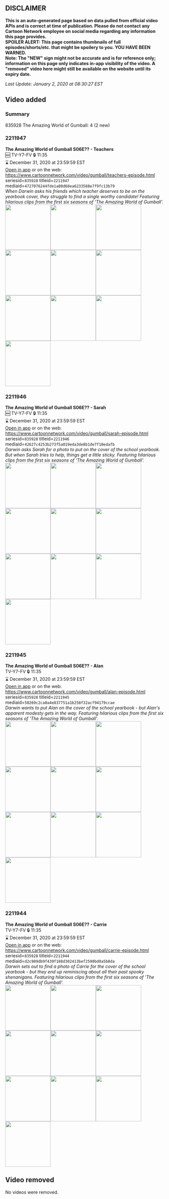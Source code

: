 ## DISCLAIMER
**This is an auto-generated page based on data pulled from official video APIs and is correct at time of publication. Please do not contact any Cartoon Network employee on social media regarding any information this page provides.**  
**SPOILER ALERT: This page contains thumbnails of full episodes/shorts/etc. that might be spoilery to you. YOU HAVE BEEN WARNED.**  
**Note: The "NEW" sign might not be accurate and is for reference only; information on this page only indicates in-app visibility of the video. A "removed" video here might still be available on the website until its expiry date.**  

_Last Update: January 2, 2020 at 08:30:27 EST_
## Video added
### Summary
835928 The Amazing World of Gumball: 4 (2 new)  
### 2211947
**The Amazing World of Gumball S06E?? - Teachers**  
🆕 TV-Y7-FV 🔒 11:35  
⌛ December 31, 2020 at 23:59:59 EST  
[Open in app](https://tinyurl.com/ugqnfgo) or on the web: https://www.cartoonnetwork.com/video/gumball/teachers-episode.html  
seriesid=`835928` titleid=`2211947` mediaid=`4727076244fde1a80d68ea6233588e7f9fc13b79`  
_When Darwin asks his friends which teacher deserves to be on the yearbook cover, they struggle to find a single worthy candidate! Featuring hilarious clips from the first six seasons of 'The Amazing World of Gumball'._  
<a href="https://s3.amazonaws.com/cartoonorchestrator/2211947_001_1280x720.jpg"><img src="https://s3.amazonaws.com/cartoonorchestrator/2211947_001_640x360.jpg" height="144px" /></a><a href="https://s3.amazonaws.com/cartoonorchestrator/2211947_002_1280x720.jpg"><img src="https://s3.amazonaws.com/cartoonorchestrator/2211947_002_640x360.jpg" height="144px" /></a><a href="https://s3.amazonaws.com/cartoonorchestrator/2211947_003_1280x720.jpg"><img src="https://s3.amazonaws.com/cartoonorchestrator/2211947_003_640x360.jpg" height="144px" /></a><a href="https://s3.amazonaws.com/cartoonorchestrator/2211947_004_1280x720.jpg"><img src="https://s3.amazonaws.com/cartoonorchestrator/2211947_004_640x360.jpg" height="144px" /></a><a href="https://s3.amazonaws.com/cartoonorchestrator/2211947_005_1280x720.jpg"><img src="https://s3.amazonaws.com/cartoonorchestrator/2211947_005_640x360.jpg" height="144px" /></a><a href="https://s3.amazonaws.com/cartoonorchestrator/2211947_006_1280x720.jpg"><img src="https://s3.amazonaws.com/cartoonorchestrator/2211947_006_640x360.jpg" height="144px" /></a><a href="https://s3.amazonaws.com/cartoonorchestrator/2211947_007_1280x720.jpg"><img src="https://s3.amazonaws.com/cartoonorchestrator/2211947_007_640x360.jpg" height="144px" /></a><a href="https://s3.amazonaws.com/cartoonorchestrator/2211947_008_1280x720.jpg"><img src="https://s3.amazonaws.com/cartoonorchestrator/2211947_008_640x360.jpg" height="144px" /></a><a href="https://s3.amazonaws.com/cartoonorchestrator/2211947_009_1280x720.jpg"><img src="https://s3.amazonaws.com/cartoonorchestrator/2211947_009_640x360.jpg" height="144px" /></a><a href="https://s3.amazonaws.com/cartoonorchestrator/2211947_010_1280x720.jpg"><img src="https://s3.amazonaws.com/cartoonorchestrator/2211947_010_640x360.jpg" height="144px" /></a>
### 2211946
**The Amazing World of Gumball S06E?? - Sarah**  
🆕 TV-Y7-FV 🔒 11:35  
⌛ December 31, 2020 at 23:59:59 EST  
[Open in app](https://tinyurl.com/s2l7ce2) or on the web: https://www.cartoonnetwork.com/video/gumball/sarah-episode.html  
seriesid=`835928` titleid=`2211946` mediaid=`42627c4253b273f5a019eda3de8b1de7f10edafb`  
_Darwin asks Sarah for a photo to put on the cover of the school yearbook. But when Sarah tries to help, things get a little sticky. Featuring hilarious clips from the first six seasons of 'The Amazing World of Gumball'._  
<a href="https://s3.amazonaws.com/cartoonorchestrator/2211946_001_1280x720.jpg"><img src="https://s3.amazonaws.com/cartoonorchestrator/2211946_001_640x360.jpg" height="144px" /></a><a href="https://s3.amazonaws.com/cartoonorchestrator/2211946_002_1280x720.jpg"><img src="https://s3.amazonaws.com/cartoonorchestrator/2211946_002_640x360.jpg" height="144px" /></a><a href="https://s3.amazonaws.com/cartoonorchestrator/2211946_003_1280x720.jpg"><img src="https://s3.amazonaws.com/cartoonorchestrator/2211946_003_640x360.jpg" height="144px" /></a><a href="https://s3.amazonaws.com/cartoonorchestrator/2211946_004_1280x720.jpg"><img src="https://s3.amazonaws.com/cartoonorchestrator/2211946_004_640x360.jpg" height="144px" /></a><a href="https://s3.amazonaws.com/cartoonorchestrator/2211946_005_1280x720.jpg"><img src="https://s3.amazonaws.com/cartoonorchestrator/2211946_005_640x360.jpg" height="144px" /></a><a href="https://s3.amazonaws.com/cartoonorchestrator/2211946_006_1280x720.jpg"><img src="https://s3.amazonaws.com/cartoonorchestrator/2211946_006_640x360.jpg" height="144px" /></a><a href="https://s3.amazonaws.com/cartoonorchestrator/2211946_007_1280x720.jpg"><img src="https://s3.amazonaws.com/cartoonorchestrator/2211946_007_640x360.jpg" height="144px" /></a><a href="https://s3.amazonaws.com/cartoonorchestrator/2211946_008_1280x720.jpg"><img src="https://s3.amazonaws.com/cartoonorchestrator/2211946_008_640x360.jpg" height="144px" /></a><a href="https://s3.amazonaws.com/cartoonorchestrator/2211946_009_1280x720.jpg"><img src="https://s3.amazonaws.com/cartoonorchestrator/2211946_009_640x360.jpg" height="144px" /></a><a href="https://s3.amazonaws.com/cartoonorchestrator/2211946_010_1280x720.jpg"><img src="https://s3.amazonaws.com/cartoonorchestrator/2211946_010_640x360.jpg" height="144px" /></a>
### 2211945
**The Amazing World of Gumball S06E?? - Alan**  
TV-Y7-FV 🔒 11:35  
⌛ December 31, 2020 at 23:59:59 EST  
[Open in app](https://tinyurl.com/rtl5fc9) or on the web: https://www.cartoonnetwork.com/video/gumball/alan-episode.html  
seriesid=`835928` titleid=`2211945` mediaid=`50269c2ca0a4e837751a1b258f32acf94179ccae`  
_Darwin wants to put Alan on the cover of the school yearbook - but Alan's apparent modesty gets in the way. Featuring hilarious clips from the first six seasons of 'The Amazing World of Gumball'._  
<a href="https://s3.amazonaws.com/cartoonorchestrator/2211945_001_1280x720.jpg"><img src="https://s3.amazonaws.com/cartoonorchestrator/2211945_001_640x360.jpg" height="144px" /></a><a href="https://s3.amazonaws.com/cartoonorchestrator/2211945_002_1280x720.jpg"><img src="https://s3.amazonaws.com/cartoonorchestrator/2211945_002_640x360.jpg" height="144px" /></a><a href="https://s3.amazonaws.com/cartoonorchestrator/2211945_003_1280x720.jpg"><img src="https://s3.amazonaws.com/cartoonorchestrator/2211945_003_640x360.jpg" height="144px" /></a><a href="https://s3.amazonaws.com/cartoonorchestrator/2211945_004_1280x720.jpg"><img src="https://s3.amazonaws.com/cartoonorchestrator/2211945_004_640x360.jpg" height="144px" /></a><a href="https://s3.amazonaws.com/cartoonorchestrator/2211945_005_1280x720.jpg"><img src="https://s3.amazonaws.com/cartoonorchestrator/2211945_005_640x360.jpg" height="144px" /></a><a href="https://s3.amazonaws.com/cartoonorchestrator/2211945_006_1280x720.jpg"><img src="https://s3.amazonaws.com/cartoonorchestrator/2211945_006_640x360.jpg" height="144px" /></a><a href="https://s3.amazonaws.com/cartoonorchestrator/2211945_007_1280x720.jpg"><img src="https://s3.amazonaws.com/cartoonorchestrator/2211945_007_640x360.jpg" height="144px" /></a><a href="https://s3.amazonaws.com/cartoonorchestrator/2211945_008_1280x720.jpg"><img src="https://s3.amazonaws.com/cartoonorchestrator/2211945_008_640x360.jpg" height="144px" /></a><a href="https://s3.amazonaws.com/cartoonorchestrator/2211945_009_1280x720.jpg"><img src="https://s3.amazonaws.com/cartoonorchestrator/2211945_009_640x360.jpg" height="144px" /></a><a href="https://s3.amazonaws.com/cartoonorchestrator/2211945_010_1280x720.jpg"><img src="https://s3.amazonaws.com/cartoonorchestrator/2211945_010_640x360.jpg" height="144px" /></a>
### 2211944
**The Amazing World of Gumball S06E?? - Carrie**  
TV-Y7-FV 🔒 11:35  
⌛ December 31, 2020 at 23:59:59 EST  
[Open in app](https://tinyurl.com/wlx99b4) or on the web: https://www.cartoonnetwork.com/video/gumball/carrie-episode.html  
seriesid=`835928` titleid=`2211944` mediaid=`d2c989db9f439f188d302413bef2590bd0a5b8da`  
_Darwin sets out to find a photo of Carrie for the cover of the school yearbook - but they end up reminiscing about all their past spooky shenanigans. Featuring hilarious clips from the first six seasons of 'The Amazing World of Gumball'._  
<a href="https://s3.amazonaws.com/cartoonorchestrator/2211944_001_1280x720.jpg"><img src="https://s3.amazonaws.com/cartoonorchestrator/2211944_001_640x360.jpg" height="144px" /></a><a href="https://s3.amazonaws.com/cartoonorchestrator/2211944_002_1280x720.jpg"><img src="https://s3.amazonaws.com/cartoonorchestrator/2211944_002_640x360.jpg" height="144px" /></a><a href="https://s3.amazonaws.com/cartoonorchestrator/2211944_003_1280x720.jpg"><img src="https://s3.amazonaws.com/cartoonorchestrator/2211944_003_640x360.jpg" height="144px" /></a><a href="https://s3.amazonaws.com/cartoonorchestrator/2211944_004_1280x720.jpg"><img src="https://s3.amazonaws.com/cartoonorchestrator/2211944_004_640x360.jpg" height="144px" /></a><a href="https://s3.amazonaws.com/cartoonorchestrator/2211944_005_1280x720.jpg"><img src="https://s3.amazonaws.com/cartoonorchestrator/2211944_005_640x360.jpg" height="144px" /></a><a href="https://s3.amazonaws.com/cartoonorchestrator/2211944_006_1280x720.jpg"><img src="https://s3.amazonaws.com/cartoonorchestrator/2211944_006_640x360.jpg" height="144px" /></a><a href="https://s3.amazonaws.com/cartoonorchestrator/2211944_007_1280x720.jpg"><img src="https://s3.amazonaws.com/cartoonorchestrator/2211944_007_640x360.jpg" height="144px" /></a><a href="https://s3.amazonaws.com/cartoonorchestrator/2211944_008_1280x720.jpg"><img src="https://s3.amazonaws.com/cartoonorchestrator/2211944_008_640x360.jpg" height="144px" /></a><a href="https://s3.amazonaws.com/cartoonorchestrator/2211944_009_1280x720.jpg"><img src="https://s3.amazonaws.com/cartoonorchestrator/2211944_009_640x360.jpg" height="144px" /></a><a href="https://s3.amazonaws.com/cartoonorchestrator/2211944_010_1280x720.jpg"><img src="https://s3.amazonaws.com/cartoonorchestrator/2211944_010_640x360.jpg" height="144px" /></a>
## Video removed
No videos were removed.  
